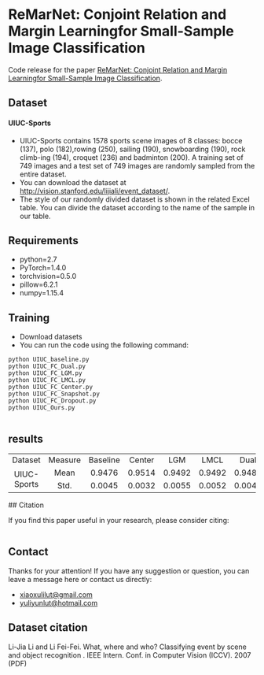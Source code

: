 # ReMarNet: Conjoint Relation and Margin Learningfor Small-Sample Image Classification
Code release for the paper [ReMarNet: Conjoint Relation and Margin Learningfor Small-Sample Image Classification](#).

## Dataset
#### UIUC-Sports
* UIUC-Sports contains 1578 sports scene images of 8 classes: bocce (137), polo (182),rowing (250), sailing (190), snowboarding (190), rock climb-ing (194), croquet (236) and badminton (200). A training set of 749 images and a test set of 749 images are randomly sampled
from the entire dataset. 
* You can download the dataset  at http://vision.stanford.edu/lijiali/event_dataset/.
* The style of our randomly divided dataset is shown in the related Excel table. You can divide the dataset according to the name of the sample in our table.

## Requirements
* python=2.7
* PyTorch=1.4.0
* torchvision=0.5.0
* pillow=6.2.1
* numpy=1.15.4

## Training
* Download datasets
* You can run the code using the following command:
```
python UIUC_baseline.py
python UIUC_FC_Dual.py 
python UIUC_FC_LGM.py 
python UIUC_FC_LMCL.py 
python UIUC_FC_Center.py
python UIUC_FC_Snapshot.py 
python UIUC_FC_Dropout.py 
python UIUC_Ours.py 


```
## results
<table>
    <tr>
        <td colspan="1" align='center'>Dataset</td>
        <td colspan="1" align='center'>Measure</td>
        <td colspan="1" align='center'>Baseline</td>
        <td colspan="1" align='center'>Center</td>
        <td colspan="1" align='center'>LGM</td>
        <td colspan="1" align='center'>LMCL</td>
        <td colspan="1" align='center'>Dual</td>
        <td colspan="1" align='center'>Dropout</td>
        <td colspan="1" align='center'>Snapshot</td>
        <td colspan="1" align='center'>Ours</td>
    </tr>
     <tr>
        <td rowspan="2" align='center'>UIUC-Sports</td>   
        <td align='center'>Mean</td>
        <td align='center'>0.9476</td>  
        <td align='center'>0.9514 </td>
        <td align='center'>0.9492</td>
        <td align='center'>0.9492</td>
        <td align='center'>0.9485</td>
        <td align='center'>0.9472</td>
        <td align='center'>0.9437</td>
        <td align='center'>0.9581</td>
    </tr>
    <tr>
        <td align='center'>Std.</td>  
        <td align='center'>0.0045</td>  
        <td align='center'>0.0032</td>
        <td align='center'>0.0055</td>
        <td align='center'>0.0052</td>
        <td align='center'>0.0040</td>
        <td align='center'>0.0044</td>
        <td align='center'>0.0045</td> 
        <td align='center'>0.0038</td>
    </tr>

</table>
## Citation

If you find this paper useful in your research, please consider citing:

```

```

## Contact
Thanks for your attention! If you have any suggestion or question, you can leave a message here or contact us directly:
* xiaoxulilut@gmail.com
* yuliyunlut@hotmail.com

## Dataset citation
Li-Jia Li and Li Fei-Fei. What, where and who? Classifying event by scene and object recognition . IEEE Intern. Conf. in Computer Vision (ICCV). 2007 (PDF) 

